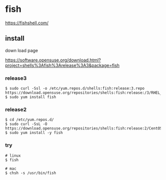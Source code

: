# fish

https://fishshell.com/


install
--
down load page

https://software.opensuse.org/download.html?project=shells%3Afish%3Arelease%3A3&package=fish


### release3

```console
$ sudo curl -Ssl -o /etc/yum.repos.d/shells:fish:release:3.repo  
https://download.opensuse.org/repositories/shells:fish:release:/3/RHEL_7/shells:fish:release:3.repo
$ sudo yum install fish
```

### release2
```console
$ cd /etc/yum.repos.d/
$ sudo curl -SsL -O https://download.opensuse.org/repositories/shells:fish:release:2/CentOS_7/shells:fish:release:2.repo
$ sudo yum install -y fish
```

### try
```console
# linux
$ fish
```

```console
# mac
$ chsh -s /usr/bin/fish
```


